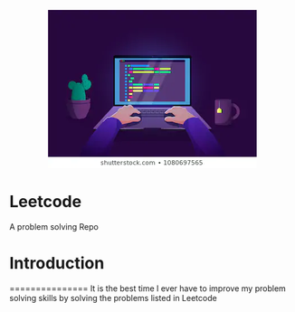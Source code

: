 <p align="center">
  <img src="programmer.png">
</p>

# Leetcode
A problem solving Repo

# Introduction
===============
It is the best time I ever have to improve my problem solving skills by solving the problems listed in Leetcode
